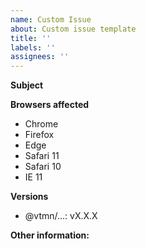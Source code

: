 ```yaml
---
name: Custom Issue
about: Custom issue template
title: ''
labels: ''
assignees: ''
---
```


<!-- Before submitting an issue, please consult our docs (https://decathlon.design). -->

<!-- Please make sure you are posting an issue pertaining to the Decathlon Design System. -->

**Subject**

<!-- Describe your issue here. -->

**Browsers affected**

<!-- Choose browsers affected. -->

- Chrome
- Firefox
- Edge
- Safari 11
- Safari 10
- IE 11

**Versions**

<!--
@vtmn/... version
-->

- @vtmn/...: vX.X.X

**Other information:**

<!-- List any other information that is relevant to your issue. Stack traces, related issues, suggestions on how to fix, Stack Overflow links, forum links, etc. -->
